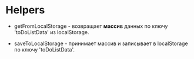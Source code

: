 # Helpers

-   getFromLocalStorage - возвращает **массив** данных по ключу 'toDoListData' из localStorage.

-   saveToLocalStorage - принимает массив и записывает в localStorage по ключу 'toDoListData'.
